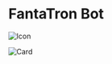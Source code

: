 # FantaTron Bot

![Icon](https://github.com/user-attachments/assets/b512b5a5-d089-4b0b-aae8-48a30ab4972f)

![Card](https://github.com/user-attachments/assets/8082c544-cf53-4008-8f1f-dd98b1367bb4)
